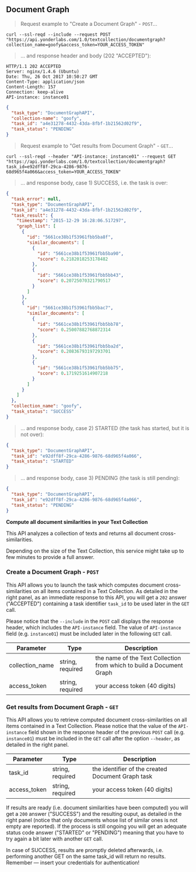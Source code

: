 ## Document Graph 


> Request example to "Create a Document Graph" - `POST`...

```shell
curl --ssl-reqd --include --request POST "https://api.yonderlabs.com/1.0/textcollection/documentgraph?collection_name=goofy&access_token=YOUR_ACCESS_TOKEN"
```
>... and response header and body (202 "ACCEPTED"):

```
HTTP/1.1 202 ACCEPTED
Server: nginx/1.4.6 (Ubuntu)
Date: Thu, 26 Oct 2017 10:50:27 GMT
Content-Type: application/json
Content-Length: 157
Connection: keep-alive
API-instance: instance01
```
```json
{
  "task_type": "DocumentGraphAPI", 
  "collection-name": "goofy", 
  "task_id": "a4e31278-4432-43da-8fbf-1b21562d02f9", 
  "task_status": "PENDING"
}
```

> Request example to "Get results from Document Graph" - `GET`...

```shell
curl --ssl-reqd --header "API-instance: instance01" --request GET "https://api.yonderlabs.com/1.0/textcollection/documentgraph?task_id=e92dff8f-29ca-4286-9876-68d965f4a066&access_token=YOUR_ACCESS_TOKEN"
```


>... and response body, case 1) SUCCESS, i.e. the task is over:

```json
{
  "task_error": null, 
  "task_type": "DocumentGraphAPI", 
  "task_id": "a4e31278-4432-43da-8fbf-1b21562d02f9", 
  "task_result": {
    "timestamp": "2015-12-29 16:28:06.517297", 
    "graph_list": [
      {
        "id": "5661ce38b1f53961fbb5ba8f", 
        "similar_documents": [
          {
            "id": "5661ce38b1f53961fbb5ba90", 
            "score": 0.2182018253178482
          }, 
          {
            "id": "5661ce38b1f53961fbb5bb43", 
            "score": 0.20725070321790517
          }
        ]
      }, 
      {
        "id": "5661ce38b1f53961fbb5bac7", 
        "similar_documents": [
          {
            "id": "5661ce38b1f53961fbb5bb78", 
            "score": 0.25007882768872314
          }, 
          {
            "id": "5661ce38b1f53961fbb5ba2d", 
            "score": 0.20836793197293701
          }, 
          {
            "id": "5661ce38b1f53961fbb5bb75", 
            "score": 0.1719251614907218
          }
        ]
      }
    ]
  }, 
  "collection_name": "goofy", 
  "task_status": "SUCCESS"
}
```


>... and response body, case 2) STARTED (the task has started, but it is not over):

```json
{
  "task_type": "DocumentGraphAPI", 
  "task_id": "e92dff8f-29ca-4286-9876-68d965f4a066", 
  "task_status": "STARTED"
}
```

>... and response body, case 3) PENDING (the task is still pending):

```json
{
  "task_type": "DocumentGraphAPI", 
  "task_id": "e92dff8f-29ca-4286-9876-68d965f4a066", 
  "task_status": "PENDING"
}
```



**Compute all document similarities in your Text Collection**

This API analyzes a collection of texts and returns all document cross-similarities.


<aside class="notice">
Depending on the size of the Text Collection, this service might take up to few minutes to provide a full answer. 
</aside>

### Create a Document Graph - `POST`

This API allows you to launch the task which computes document cross-similarities on all items contained in a Text Collection.
As detailed in the right panel, as an immediate response to this API, you will get a `202` answer ("ACCEPTED") containing a task identifier `task_id` to be used later in the `GET` call. 

Please notice that the `--include` in the `POST` call displays the response header, which includes the `API-instance` field. The value of `API-instance` field (e.g. `instance01`) must be included later in the following `GET` call.


Parameter | Type | Description | 
--------- | ------- | ----------- | 
collection_name | string, required | the name of the Text Collection from which to build a Document Graph | 
access_token | string, required | your access token (40 digits) |


### Get results from Document Graph - `GET`

This API allows you to retrieve computed document cross-similarities on all items contained in a Text Collection.
Please notice that the value of the `API-instance` field shown in the response header of the previous `POST` call (e.g. `instance01`) must be included in the `GET` call after the option `--header`, as detailed in the right panel.

Parameter | Type | Description | 
--------- | ------- | ----------- | 
task_id | string, required | the identifier of the created Document Graph task| 
access_token | string, required | your access token (40 digits) |

If results are ready (i.e. document similarities have been computed) you will get a `200` answer ("SUCCESS") and the resulting ouput, as detailed in the right panel (notice that only documents whose list of similar ones is not empty are reported).
If the process is still ongoing you will get an adequate status code answer ("STARTED" or "PENDING") meaning that you have to try again a bit later with another `GET` call. 

<aside class="notice">
In case of SUCCESS, results are promptly deleted afterwards, i.e. performing another GET on the same task_id will return no results.
</aside>

<aside class="success">
Remember — insert your credentials for authentication!
</aside>
